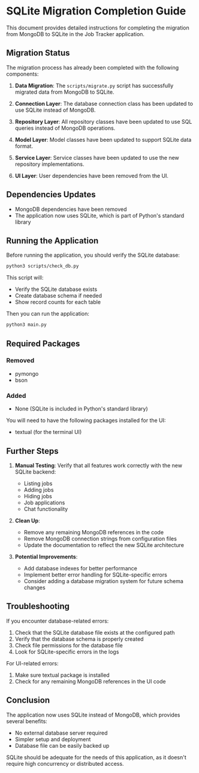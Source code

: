 # SQLite Migration Completion Guide

This document provides detailed instructions for completing the migration from MongoDB to SQLite in the Job Tracker application.

## Migration Status

The migration process has already been completed with the following components:

1. **Data Migration**: The `scripts/migrate.py` script has successfully migrated data from MongoDB to SQLite.

2. **Connection Layer**: The database connection class has been updated to use SQLite instead of MongoDB.

3. **Repository Layer**: All repository classes have been updated to use SQL queries instead of MongoDB operations.

4. **Model Layer**: Model classes have been updated to support SQLite data format.

5. **Service Layer**: Service classes have been updated to use the new repository implementations.

6. **UI Layer**: User dependencies have been removed from the UI.

## Dependencies Updates

- MongoDB dependencies have been removed
- The application now uses SQLite, which is part of Python's standard library

## Running the Application

Before running the application, you should verify the SQLite database:

```bash
python3 scripts/check_db.py
```

This script will:
- Verify the SQLite database exists
- Create database schema if needed
- Show record counts for each table

Then you can run the application:

```bash
python3 main.py
```

## Required Packages

### Removed
- pymongo
- bson

### Added
- None (SQLite is included in Python's standard library)

You will need to have the following packages installed for the UI:
- textual (for the terminal UI)

## Further Steps

1. **Manual Testing**: Verify that all features work correctly with the new SQLite backend:
   - Listing jobs
   - Adding jobs
   - Hiding jobs
   - Job applications
   - Chat functionality

2. **Clean Up**:
   - Remove any remaining MongoDB references in the code
   - Remove MongoDB connection strings from configuration files
   - Update the documentation to reflect the new SQLite architecture

3. **Potential Improvements**:
   - Add database indexes for better performance
   - Implement better error handling for SQLite-specific errors
   - Consider adding a database migration system for future schema changes

## Troubleshooting

If you encounter database-related errors:

1. Check that the SQLite database file exists at the configured path
2. Verify that the database schema is properly created
3. Check file permissions for the database file
4. Look for SQLite-specific errors in the logs

For UI-related errors:
1. Make sure textual package is installed
2. Check for any remaining MongoDB references in the UI code

## Conclusion

The application now uses SQLite instead of MongoDB, which provides several benefits:
- No external database server required
- Simpler setup and deployment
- Database file can be easily backed up

SQLite should be adequate for the needs of this application, as it doesn't require high concurrency or distributed access.